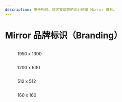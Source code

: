 ```yaml
---
description: 用于视频、博客文章等的高分辨率 Mirror 徽标。
---
```


# Mirror 品牌标识（Branding）

<figure><img src="../.gitbook/assets/mirror_icon_1950x1300_M_reviews.png" alt=""><figcaption><p>1950 x 1300</p></figcaption></figure>

<figure><img src="../.gitbook/assets/mirror_icon_1200x630_M.png" alt=""><figcaption><p>1200 x 630</p></figcaption></figure>

<figure><img src="../.gitbook/assets/mirror_icon_512x512_M (1).png" alt=""><figcaption><p>512 x 512</p></figcaption></figure>

<figure><img src="../.gitbook/assets/mirror_icon_160x160_M.png" alt=""><figcaption><p>160 x 160</p></figcaption></figure>

